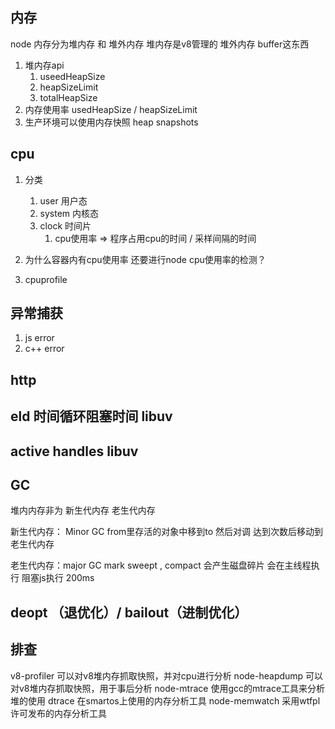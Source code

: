 ## 内存
node 内存分为堆内存 和 堆外内存
堆内存是v8管理的 
堆外内存 buffer这东西
1. 堆内存api
   1. useedHeapSize
   2. heapSizeLimit
   3. totalHeapSize
2. 内存使用率 usedHeapSize / heapSizeLimit
3. 生产环境可以使用内存快照 heap snapshots
## cpu
1. 分类
   1. user 用户态
   2. system 内核态
   3. clock 时间片 
      1. cpu使用率  =>  程序占用cpu的时间 / 采样间隔的时间
2. 为什么容器内有cpu使用率 还要进行node cpu使用率的检测？
    <!-- 2核4gb 看容器监控 cpu 满了 1master 2worker  Worker只 -->
   
3. cpuprofile

## 异常捕获
1. js error
2. c++ error

## http

## eld 时间循环阻塞时间    libuv

## active handles  libuv

## GC
堆内内存非为 新生代内存 老生代内存

新生代内存： Minor GC from里存活的对象中移到to 然后对调 达到次数后移动到老生代内存

老生代内存：major GC mark sweept , compact  会产生磁盘碎片   会在主线程执行 阻塞js执行 200ms 

## deopt （退优化）/ bailout（进制优化）


## 排查
v8-profiler	可以对v8堆内存抓取快照，并对cpu进行分析
node-heapdump	可以对v8堆内存抓取快照，用于事后分析
node-mtrace	使用gcc的mtrace工具来分析堆的使用
dtrace	在smartos上使用的内存分析工具
node-memwatch	采用wtfpl许可发布的内存分析工具

